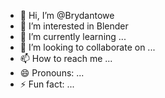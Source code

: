 - 👋 Hi, I’m @Brydantowe
- 👀 I’m interested in Blender
- 🌱 I’m currently learning ...
- 💞️ I’m looking to collaborate on ...
- 📫 How to reach me ...
- 😄 Pronouns: ...
- ⚡ Fun fact: ...

<!---
Brydantowe/Brydantowe is a ✨ special ✨ repository because its `README.md` (this file) appears on your GitHub profile.
You can click the Preview link to take a look at your changes.
--->
